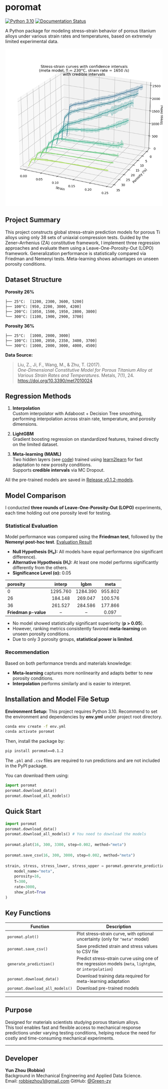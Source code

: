 # poromat

[![Python 3.10](https://img.shields.io/badge/python-3.10-blue.svg)](https://www.python.org/downloads/release/python-3100/)
[![Documentation Status](https://readthedocs.org/projects/poromat/badge/?version=latest)](https://poromat.readthedocs.io/en/latest/)

A Python package for modeling stress–strain behavior of porous titanium alloys under various strain rates and temperatures, based on extremely limited experimental data.

![Sample_figure](/results/outputs/sample_3d.png)

## Project Summary

This project constructs global stress–strain prediction models for porous Ti alloys using only 38 sets of uniaxial compression tests. Guided by the Zener–Arrhenius (ZA) constitutive framework, I implement three regression approaches and evaluate them using a Leave-One-Porosity-Out (LOPO) framework. Generalization performance is statistically compared via Friedman and Nemenyi tests. Meta-learning shows advantages on unseen porosity conditions.

## Dataset Structure

**Porosity 26%**
```
├── 25°C:  [1200, 2300, 3600, 5200]  
├── 100°C: [950, 2200, 3000, 4200]  
├── 200°C: [1050, 1500, 1950, 2800, 3800]  
└── 300°C: [1100, 1900, 2900, 3700]  
```

**Porosity 36%**
```
├── 25°C:  [1000, 2000, 3000]  
├── 100°C: [1300, 2050, 2350, 3400, 3700]  
└── 300°C: [1000, 2000, 3000, 4000, 4500]  
```

**Data Source:**
> Liu, Z., Ji, F., Wang, M., & Zhu, T. (2017).  
> *One-Dimensional Constitutive Model for Porous Titanium Alloy at Various Strain Rates and Temperatures.* Metals, 7(1), 24.  
> https://doi.org/10.3390/met7010024

## Regression Methods

1. **Interpolation**  
   Custom interpolator with Adaboost + Decision Tree smoothing, performing interpolation across strain rate, temperature, and porosity dimensions.

2. **LightGBM**  
   Gradient boosting regression on standardized features, trained directly on the limited dataset.

3. **Meta-learning (MAML)**  
   Two hidden layers (see [code](https://github.com/Green-zy/poromat/blob/master/src/poromat/models/meta_net.py)) trained using [learn2learn](https://learn2learn.net/) for fast adaptation to new porosity conditions.  
   Supports **credible intervals** via MC Dropout.

All the pre-trained models are saved in [Release v0.1.2-models](https://github.com/Green-zy/poromat/releases/tag/v0.1.2-models).

## Model Comparison

I conducted **three rounds of Leave-One-Porosity-Out (LOPO)** experiments, each time holding out one porosity level for testing.

### Statistical Evaluation

Model performance was compared using the **Friedman test**, followed by the **Nemenyi post-hoc test**. [Evaluation Result](https://github.com/Green-zy/poromat/tree/master/results/evaluations)

- **Null Hypothesis (H₀):** All models have equal performance (no significant difference).
- **Alternative Hypothesis (H₁):** At least one model performs significantly differently from the others.
- **Significance Level (α):** 0.05

| porosity         |   interp |   lgbm   |   meta   |
|:-----------------|:--------:|:--------:|:--------:|
| 0                | 1295.760 | 1284.390 | 955.802  |
| 26               |  184.148 |  269.047 | 100.576  |
| 36               |  261.527 |  284.586 | 177.866  |
| **Friedman p-value** |         – |       –   |  0.097   |

- No model showed statistically significant superiority (**p > 0.05**).
- However, ranking metrics consistently favored **meta-learning** on unseen porosity conditions.
- Due to only 3 porosity groups, **statistical power is limited**.

### Recommendation

Based on both performance trends and materials knowledge:

- **Meta-learning** captures more nonlinearity and adapts better to new porosity conditions.
- **Interpolation** performs similarly and is easier to interpret.

## Installation and Model File Setup

**Environment Setup:** This project requires Python 3.10. Recommend to set the environment and dependencies by **env.yml** under project root directory.

```bash
conda env create -f env.yml
conda activate poromat
```
Then, install the package by:
```bash
pip install poromat==0.1.2
```

The `.pkl` and `.csv` files are required to run predictions and are not included in the PyPI package.

You can download them using:

```python
import poromat
poromat.download_data()
poromat.download_all_models()
```

## Quick Start

```python
import poromat
poromat.download_data()
poromat.download_all_models() # You need to download the models

poromat.plot(16, 300, 3300, step=0.002, method="meta")

poromat.save_csv(16, 300, 3000, step=0.002, method="meta")

strain, stress, stress_lower, stress_upper = poromat.generate_prediction(
    model_name="meta",
    porosity=16,
    T=300,
    rate=3000,
    show_plot=True
)
```

## Key Functions

| Function                 | Description                                           |
|--------------------------|-------------------------------------------------------|
| `poromat.plot()`         | Plot stress–strain curve, with optional uncertainty (only for `"meta"` model) |
| `poromat.save_csv()`     | Save predicted strain and stress values to CSV file   |
| `generate_prediction()`  | Predict stress–strain curve using one of the regression models (`meta`, `lightgbm`, or `interpolation`) |
| `poromat.download_data()`  | Download training data required for meta-learning adaptation   |
| `poromat.download_all_models()`  | Download pre-trained models |

---

## Purpose

Designed for materials scientists studying porous titanium alloys.  
This tool enables fast and flexible access to mechanical response predictions under varying testing conditions, helping reduce the need for costly and time-consuming mechanical experiments.

---

## Developer

**Yun Zhou (Robbie)**  
Background in Mechanical Engineering and Applied Data Science.  
Email: robbiezhou1@gmail.com
GitHub: [@Green-zy](https://github.com/Green-zy)
